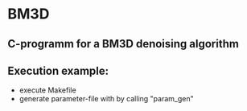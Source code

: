 # BM3D
## C-programm for a BM3D denoising algorithm

## Execution example:

* execute Makefile
* generate parameter-file with by calling "param_gen"
